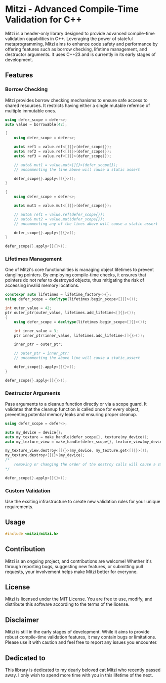 # Mitzi - Advanced Compile-Time Validation for C++

Mitzi is a header-only library designed to provide advanced compile-time validation capabilities in C++. Leveraging the power of stateful metaprogramming, Mitzi aims to enhance code safety and performance by offering features such as borrow checking, lifetime management, and destructor arguments. It uses C++23 and is currently in its early stages of development.

## Features

### Borrow Checking
Mitzi provides borrow checking mechanisms to ensure safe access to shared resources. It restricts having either a single mutable refernce of multiple immutable ones.

```cpp
using defer_scope = defer<>;
auto value = borrowable(42);

{
	using defer_scope = defer<>;

	auto& ref1 = value.ref<[]{}>(defer_scope{});
	auto& ref2 = value.ref<[]{}>(defer_scope{});
	auto& ref3 = value.ref<[]{}>(defer_scope{});

	// auto& mut1 = value.mut<[]{}>(defer_scope{});
	// uncommenting the line above will cause a static assert

	defer_scope{}.apply<[]{}>();
}

{
	using defer_scope = defer<>;

	auto& mut1 = value.mut<[]{}>(defer_scope{});

	// auto& ref1 = value.ref(defer_scope{});
	// auto& mut2 = value.mut(defer_scope{});
	// uncommenting any of the lines above will cause a static assert

	defer_scope{}.apply<[]{}>();
}

defer_scope{}.apply<[]{}>();
```

### Lifetimes Management
One of Mitzi's core functionalities is managing object lifetimes to prevent dangling pointers. By employing compile-time checks, it ensures that pointers do not refer to destroyed objects, thus mitigating the risk of accessing invalid memory locations.

```cpp
constexpr auto lifetimes = lifetime_factory<>{};
using defer_scope = decltype(lifetimes.begin_scope<[]{}>());

int outer_value = 42;
ptr outer_ptr(outer_value, lifetimes.add_lifetime<[]{}>());
{
	using defer_scope = decltype(lifetimes.begin_scope<[]{}>());

	int inner_value = 3;
	ptr inner_ptr(inner_value, lifetimes.add_lifetime<[]{}>());

	inner_ptr = outer_ptr;

	// outer_ptr = inner_ptr;
	// uncommenting the above line will cause a static_assert

	defer_scope{}.apply<[]{}>();
}

defer_scope{}.apply<[]{}>();
```

### Destructor Arguments
Pass arguments to a cleanup function directly or via a scope guard. It validates that the cleanup function is called once for every object, preventing potential memory leaks and ensuring proper cleanup.

```cpp
using defer_scope = defer<>;

auto my_device = device{};
auto my_texture = make_handle(defer_scope{}, texture(my_device));
auto my_texture_view = make_handle(defer_scope{}, texture_view(my_device, my_texture.get<[]{}>()));

my_texture_view.destroy<[]{}>(my_device, my_texture.get<[]{}>());
my_texture.destroy<[]{}>(my_device);
/*
	removing or changing the order of the destroy calls will cause a static assert
*/

defer_scope{}.apply<[]{}>();
```

### Custom Validation
Use the exsiting infrastructure to create new validation rules for your unique requirements.

## Usage
```cpp
#include <mitzi/mitzi.h>
```

## Contribution
Mitzi is an ongoing project, and contributions are welcome! Whether it's through reporting bugs, suggesting new features, or submitting pull requests, your involvement helps make Mitzi better for everyone.

## License
Mitzi is licensed under the MIT License. You are free to use, modify, and distribute this software according to the terms of the license.

## Disclaimer
Mitzi is still in the early stages of development. While it aims to provide robust compile-time validation features, it may contain bugs or limitations. Please use it with caution and feel free to report any issues you encounter.

## Dedicated to
This library is dedicated to my dearly beloved cat Mitzi who recently passed away.
I only wish to spend more time with you in this lifetime of the next.
